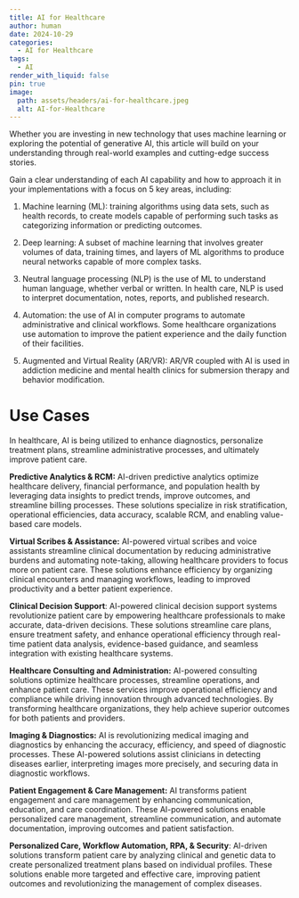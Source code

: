 ```yaml
---
title: AI for Healthcare
author: human
date: 2024-10-29
categories:
  - AI for Healthcare
tags:
  - AI
render_with_liquid: false
pin: true
image:
  path: assets/headers/ai-for-healthcare.jpeg
  alt: AI-for-Healthcare
---
```

Whether you are investing in new technology that uses machine learning or exploring the potential of generative AI, this article will build on your understanding through real-world examples and cutting-edge success stories.

Gain a clear understanding of each AI capability and how to approach it in your implementations with a focus on 5 key areas, including:

1. Machine learning (ML): training algorithms using data sets, such as health records, to create models capable of performing such tasks as categorizing information or predicting outcomes.
    
2. Deep learning: A subset of machine learning that involves greater volumes of data, training times, and layers of ML algorithms to produce neural networks capable of more complex tasks.
    
3. Neutral language processing (NLP) is the use of ML to understand human language, whether verbal or written. In health care, NLP is used to interpret documentation, notes, reports, and published research.
    
4. Automation: the use of AI in computer programs to automate administrative and clinical workflows. Some healthcare organizations use automation to improve the patient experience and the daily function of their facilities.
    
5. Augmented and Virtual Reality (AR/VR): AR/VR coupled with AI is used in addiction medicine and mental health clinics for submersion therapy and behavior modification.

# Use Cases
In healthcare, AI is being utilized to enhance diagnostics, personalize treatment plans, streamline administrative processes, and ultimately improve patient care.

**Predictive Analytics & RCM:** AI-driven predictive analytics optimize healthcare delivery, financial performance, and population health by leveraging data insights to predict trends, improve outcomes, and streamline billing processes. These solutions specialize in risk stratification, operational efficiencies, data accuracy, scalable RCM, and enabling value-based care models.

**Virtual Scribes & Assistance:** AI-powered virtual scribes and voice assistants streamline clinical documentation by reducing administrative burdens and automating note-taking, allowing healthcare providers to focus more on patient care. These solutions enhance efficiency by organizing clinical encounters and managing workflows, leading to improved productivity and a better patient experience.

**Clinical Decision Support**: AI-powered clinical decision support systems revolutionize patient care by empowering healthcare professionals to make accurate, data-driven decisions. These solutions streamline care plans, ensure treatment safety, and enhance operational efficiency through real-time patient data analysis, evidence-based guidance, and seamless integration with existing healthcare systems.

**Healthcare Consulting and Administration:** AI-powered consulting solutions optimize healthcare processes, streamline operations, and enhance patient care. These services improve operational efficiency and compliance while driving innovation through advanced technologies. By transforming healthcare organizations, they help achieve superior outcomes for both patients and providers.

**Imaging & Diagnostics:** AI is revolutionizing medical imaging and diagnostics by enhancing the accuracy, efficiency, and speed of diagnostic processes. These AI-powered solutions assist clinicians in detecting diseases earlier, interpreting images more precisely, and securing data in diagnostic workflows.

**Patient Engagement & Care Management:** AI transforms patient engagement and care management by enhancing communication, education, and care coordination. These AI-powered solutions enable personalized care management, streamline communication, and automate documentation, improving outcomes and patient satisfaction.

**Personalized Care, Workflow Automation, RPA, & Security**: AI-driven solutions transform patient care by analyzing clinical and genetic data to create personalized treatment plans based on individual profiles. These solutions enable more targeted and effective care, improving patient outcomes and revolutionizing the management of complex diseases.